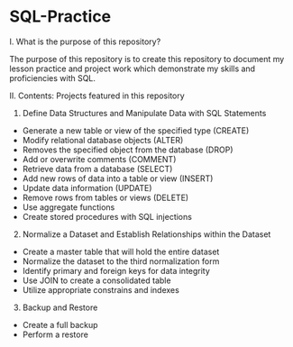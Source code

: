 # SQL-Practice

I. What is the purpose of this repository?

The purpose of this repository is to create this repository to document my lesson practice and project work which demonstrate my skills and proficiencies with SQL.

II. Contents: Projects featured in this repository

1. Define Data Structures and Manipulate Data with SQL Statements
* Generate a new table or view of the specified type (CREATE)
* Modify relational database objects (ALTER)
* Removes the specified object from the database (DROP)
* Add or overwrite comments (COMMENT)
* Retrieve data from a database (SELECT)
* Add new rows of data into a table or view (INSERT)
* Update data information (UPDATE)
* Remove rows from tables or views (DELETE)
* Use aggregate functions
* Create stored procedures with SQL injections


2. Normalize a Dataset and Establish Relationships within the Dataset
*	Create a master table that will hold the entire dataset
*	Normalize the dataset to the third normalization form
*	Identify primary and foreign keys for data integrity
*	Use JOIN to create a consolidated table
*	Utilize appropriate constrains and indexes

3. Backup and Restore
*	Create a full backup
*	Perform a restore
